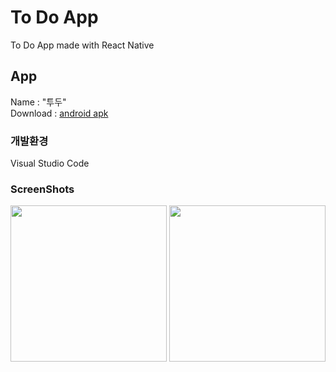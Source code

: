 # To Do App
To Do App made with React Native

## App
Name : "투두"<br/>
Download : [android apk](https://exp-shell-app-assets.s3.us-west-1.amazonaws.com/android/%40danmin/todo_app-a8b0ab80e4ad46738b4f3384b0e48c3a-signed.apk)

### 개발환경
Visual Studio Code

### ScreenShots
<div>
<img width="250" src="https://user-images.githubusercontent.com/50590192/71638527-aa809180-2ca5-11ea-85c4-67d07672700c.png"/>
<img width="250" src="https://user-images.githubusercontent.com/50590192/71638530-b66c5380-2ca5-11ea-9262-da5e25779787.png"/>
</div>
